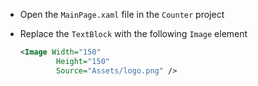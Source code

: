 
- Open the `MainPage.xaml` file in the `Counter` project
- Replace the `TextBlock` with the following `Image` element

    ```xml
    <Image Width="150"
            Height="150"
            Source="Assets/logo.png" />
    ```